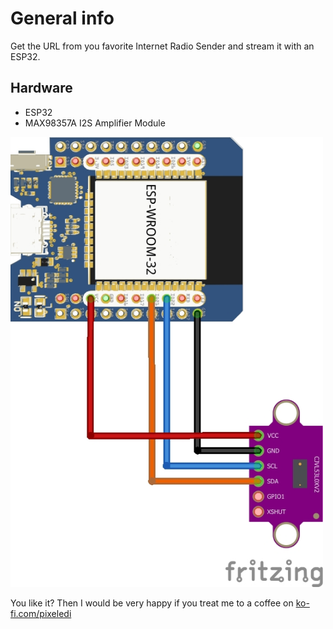 # General info

Get the URL from you favorite Internet Radio Sender and stream it with an ESP32.

## Hardware
- ESP32
- MAX98357A I2S Amplifier Module


<img src="https://github.com/pixelEDI/TikTok-Projects/blob/9ed4f48033341acde0a28947f8b2ea1dc418d9da/15_VL53L0X_Time-of-Flight-Sensor/fritzing.jpg" width="500">

You like it? Then I would be very happy if you treat me to a coffee on [ko-fi.com/pixeledi](https://www.ko-fi.com/pixeledi)
